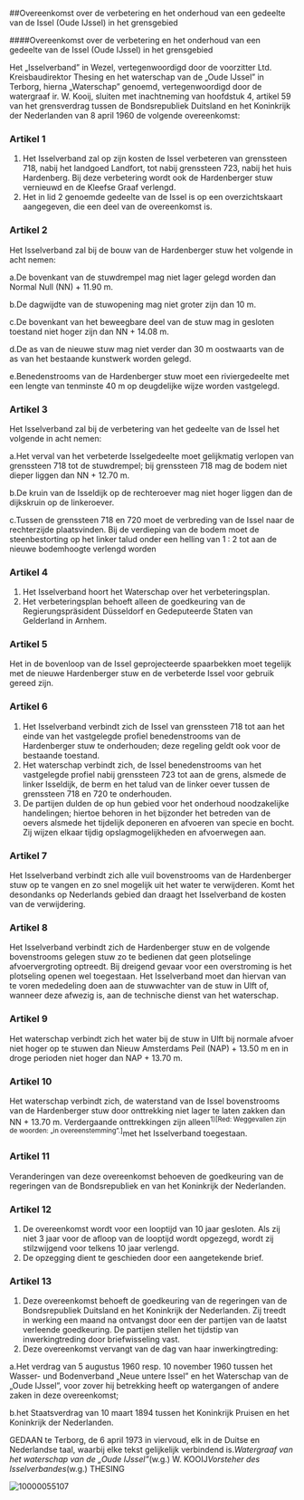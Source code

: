 <meta http-equiv='Content-Type' content='text/html; charset=utf-8' />

##Overeenkomst over de verbetering en het onderhoud van een gedeelte van de Issel (Oude IJssel) in het grensgebied

####Overeenkomst over de verbetering en het onderhoud van een gedeelte van de Issel (Oude IJssel) in het grensgebied

Het „Isselverband” in Wezel, vertegenwoordigd door de voorzitter Ltd. Kreisbaudirektor Thesing en het waterschap van de „Oude IJssel” in Terborg, hierna „Waterschap” genoemd, vertegenwoordigd door de watergraaf ir. W. Kooij, sluiten met inachtneming van hoofdstuk 4, artikel 59 van het grensverdrag tussen de Bondsrepubliek Duitsland en het Koninkrijk der Nederlanden van 8 april 1960 de volgende overeenkomst:

### Artikel  1  

1. Het Isselverband zal op zijn kosten de Issel verbeteren van grenssteen 718, nabij het landgoed Landfort, tot nabij grenssteen 723, nabij het huis Hardenberg. Bij deze verbetering wordt ook de Hardenberger stuw vernieuwd en de Kleefse Graaf verlengd.
2. Het in lid 2 genoemde gedeelte van de Issel is op een overzichtskaart aangegeven, die een deel van de overeenkomst is.

### Artikel  2  

Het Isselverband zal bij de bouw van de Hardenberger stuw het volgende in acht nemen:

a.De bovenkant van de stuwdrempel mag niet lager gelegd worden dan Normal Null (NN) + 11.90 m.

b.De dagwijdte van de stuwopening mag niet groter zijn dan 10 m.

c.De bovenkant van het beweegbare deel van de stuw mag in gesloten toestand niet hoger zijn dan NN + 14.08 m.

d.De as van de nieuwe stuw mag niet verder dan 30 m oostwaarts van de as van het bestaande kunstwerk worden gelegd.

e.Benedenstrooms van de Hardenberger stuw moet een riviergedeelte met een lengte van tenminste 40 m op deugdelijke wijze worden vastgelegd.

### Artikel  3  

Het Isselverband zal bij de verbetering van het gedeelte van de Issel het volgende in acht nemen:

a.Het verval van het verbeterde Isselgedeelte moet gelijkmatig verlopen van grenssteen 718 tot de stuwdrempel; bij grenssteen 718 mag de bodem niet dieper liggen dan NN + 12.70 m.

b.De kruin van de Isseldijk op de rechteroever mag niet hoger liggen dan de dijkskruin op de linkeroever.

c.Tussen de grenssteen 718 en 720 moet de verbreding van de Issel naar de rechterzijde plaatsvinden. Bij de verdieping van de bodem moet de steenbestorting op het linker talud onder een helling van 1 : 2 tot aan de nieuwe bodemhoogte verlengd worden

### Artikel  4  

1. Het Isselverband hoort het Waterschap over het verbeteringsplan.
2. Het verbeteringsplan behoeft alleen de goedkeuring van de Regierungspräsident Düsseldorf en Gedeputeerde Staten van Gelderland in Arnhem.

### Artikel  5  

Het in de bovenloop van de Issel geprojecteerde spaarbekken moet tegelijk met de nieuwe Hardenberger stuw en de verbeterde Issel voor gebruik gereed zijn.

### Artikel  6  

1. Het Isselverband verbindt zich de Issel van grenssteen 718 tot aan het einde van het vastgelegde profiel benedenstrooms van de Hardenberger stuw te onderhouden; deze regeling geldt ook voor de bestaande toestand.
2. Het waterschap verbindt zich, de Issel benedenstrooms van het vastgelegde profiel nabij grenssteen 723 tot aan de grens, alsmede de linker Isseldijk, de berm en het talud van de linker oever tussen de grenssteen 718 en 720 te onderhouden.
3. De partijen dulden de op hun gebied voor het onderhoud noodzakelijke handelingen; hiertoe behoren in het bijzonder het betreden van de oevers alsmede het tijdelijk deponeren en afvoeren van specie en bocht. Zij wijzen elkaar tijdig opslagmogelijkheden en afvoerwegen aan.

### Artikel  7  

Het Isselverband verbindt zich alle vuil bovenstrooms van de Hardenberger stuw op te vangen en zo snel mogelijk uit het water te verwijderen. Komt het desondanks op Nederlands gebied dan draagt het Isselverband de kosten van de verwijdering.

### Artikel  8  

Het Isselverband verbindt zich de Hardenberger stuw en de volgende bovenstrooms gelegen stuw zo te bedienen dat geen plotselinge afvoervergroting optreedt. Bij dreigend gevaar voor een overstroming is het plotseling openen wel toegestaan. Het Isselverband moet dan hiervan van te voren mededeling doen aan de stuwwachter van de stuw in Ulft of, wanneer deze afwezig is, aan de technische dienst van het waterschap.

### Artikel  9  

Het waterschap verbindt zich het water bij de stuw in Ulft bij normale afvoer niet hoger op te stuwen dan Nieuw Amsterdams Peil (NAP) + 13.50 m en in droge perioden niet hoger dan NAP + 13.70 m.

### Artikel  10  

Het waterschap verbindt zich, de waterstand van de Issel bovenstrooms van de Hardenberger stuw door onttrekking niet lager te laten zakken dan NN + 13.70 m. Verdergaande onttrekkingen zijn alleen<sup>1)[Red: Weggevallen zijn de woorden: „in overeenstemming”.]</sup>met het Isselverband toegestaan.

### Artikel  11  

Veranderingen van deze overeenkomst behoeven de goedkeuring van de regeringen van de Bondsrepubliek en van het Koninkrijk der Nederlanden.

### Artikel  12  

1. De overeenkomst wordt voor een looptijd van 10 jaar gesloten. Als zij niet 3 jaar voor de afloop van de looptijd wordt opgezegd, wordt zij stilzwijgend voor telkens 10 jaar verlengd.
2. De opzegging dient te geschieden door een aangetekende brief.

### Artikel  13  

1. Deze overeenkomst behoeft de goedkeuring van de regeringen van de Bondsrepubliek Duitsland en het Koninkrijk der Nederlanden. Zij treedt in werking een maand na ontvangst door een der partijen van de laatst verleende goedkeuring. De partijen stellen het tijdstip van inwerkingtreding door briefwisseling vast.
2. Deze overeenkomst vervangt van de dag van haar inwerkingtreding:

a.Het verdrag van 5 augustus 1960 resp. 10 november 1960 tussen het Wasser- und Bodenverband „Neue untere Issel” en het Waterschap van de „Oude IJssel”, voor zover hij betrekking heeft op watergangen of andere zaken in deze overeenkomst;

b.het Staatsverdrag van 10 maart 1894 tussen het Koninkrijk Pruisen en het Koninkrijk der Nederlanden.

GEDAAN te Terborg, de 6 april 1973 in viervoud, elk in de Duitse en Nederlandse taal, waarbij elke tekst gelijkelijk verbindend is.*Watergraaf van het waterschap van de „Oude IJssel”*(w.g.) W. KOOIJ*Vorsteher des Isselverbandes*(w.g.) THESING

![10000055107](http://wetten.overheid.nl/Illustration/10000055107)

